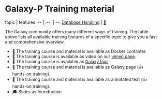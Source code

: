 Galaxy-P Training material
=================


topic | features
:-- | :--: | --:
[Database Handling](tutorials/database-handling.md) | [:book:](tutorials/database-handling.md)


The Galaxy community offers many different ways of training. The table above lists all available training features of a specific topic to give you a fast and comprehensive overview.

 - :whale: The training course and material is available as Docker container.
 - :movie_camera: The training course is available as video on our [vimeo page](https://vimeo.com/galaxyproject).
 - :eyes: The training course is available as [Galaxy tour](https://github.com/galaxyproject/galaxy-tours)
 - :page_facing_up: The training course and material is available as Galaxy page (:thumbsup: hands-on training).
 - :book: The training course and material is available as annotated text (:thumbsup: hands-on training).
 - :mortar_board: Slides as Introduction